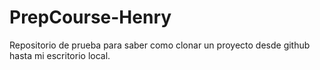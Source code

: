 # PrepCourse-Henry
Repositorio de prueba para saber como clonar un proyecto desde github hasta mi escritorio local.
